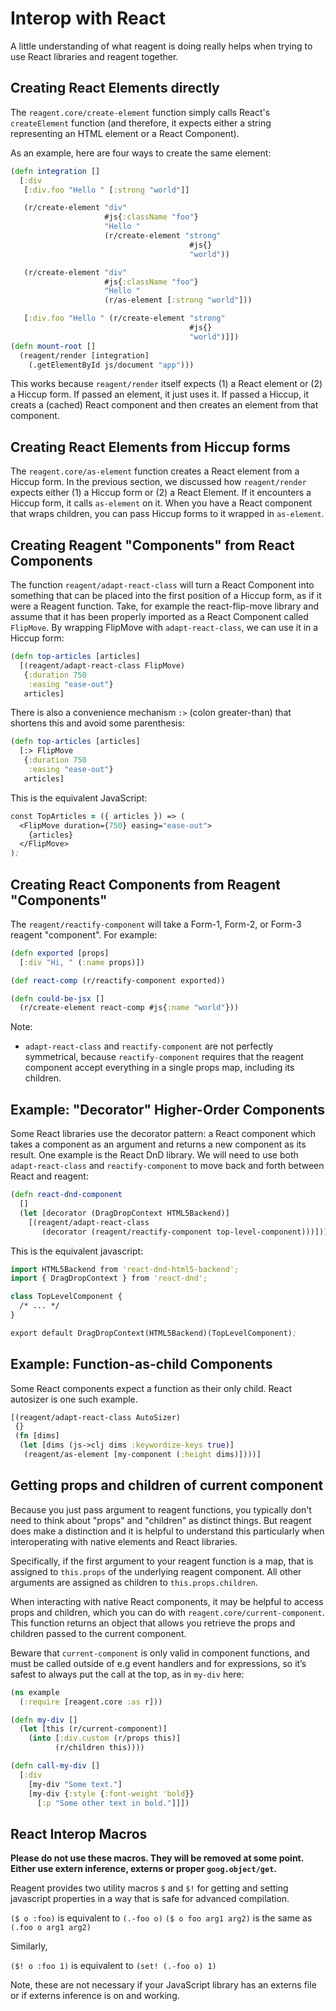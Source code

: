 # Interop with React

A little understanding of what reagent is doing really helps when trying to use React libraries and reagent together.

## Creating React Elements directly

The `reagent.core/create-element` function simply calls React's `createElement` function (and therefore, it expects either a string representing an HTML element or a React Component).

As an example, here are four ways to create the same element:

```clojure
(defn integration []
  [:div
   [:div.foo "Hello " [:strong "world"]]

   (r/create-element "div"
                     #js{:className "foo"}
                     "Hello "
                     (r/create-element "strong"
                                        #js{}
                                        "world"))

   (r/create-element "div"
                     #js{:className "foo"}
                     "Hello "
                     (r/as-element [:strong "world"]))

   [:div.foo "Hello " (r/create-element "strong"
                                        #js{}
                                        "world")]])
(defn mount-root []
  (reagent/render [integration]
    (.getElementById js/document "app")))
```

This works because `reagent/render` itself expects (1) a React element or (2) a Hiccup form. If passed an element, it just uses it. If passed a Hiccup, it creats a (cached) React component and then creates an element from that component.

## Creating React Elements from Hiccup forms

The `reagent.core/as-element` function creates a React element from a Hiccup form. In the previous section, we discussed how `reagent/render` expects either (1) a Hiccup form or (2) a React Element. If it encounters a Hiccup form, it calls `as-element` on it. When you have a React component that wraps children, you can pass Hiccup forms to it wrapped in `as-element`.

## Creating Reagent "Components" from React Components

The function `reagent/adapt-react-class` will turn a React Component into something that can be placed into the first position of a Hiccup form, as if it were a Reagent function. Take, for example the react-flip-move library and assume that it has been properly imported as a React Component called `FlipMove`. By wrapping FlipMove with `adapt-react-class`, we can use it in a Hiccup form:

```clojure
(defn top-articles [articles]
  [(reagent/adapt-react-class FlipMove)
   {:duration 750
    :easing "ease-out"}
   articles]
```

There is also a convenience mechanism `:>` (colon greater-than) that shortens this and avoid some parenthesis:

```clojure
(defn top-articles [articles]
  [:> FlipMove
   {:duration 750
    :easing "ease-out"}
   articles]
```

This is the equivalent JavaScript:

```clojure
const TopArticles = ({ articles }) => (
  <FlipMove duration={750} easing="ease-out">
    {articles}
  </FlipMove>
);
```

## Creating React Components from Reagent "Components"

The `reagent/reactify-component` will take a Form-1, Form-2, or Form-3 reagent "component". For example:

```clojure
(defn exported [props]
  [:div "Hi, " (:name props)])

(def react-comp (r/reactify-component exported))

(defn could-be-jsx []
  (r/create-element react-comp #js{:name "world"}))
```

Note:

* `adapt-react-class` and `reactify-component` are not perfectly symmetrical, because `reactify-component` requires that the reagent component accept everything in a single props map, including its children.

## Example: "Decorator" Higher-Order Components

Some React libraries use the decorator pattern: a React component which takes a component as an argument and returns a new component as its result. One example is the React DnD library. We will need to use both `adapt-react-class` and `reactify-component` to move back and forth between React and reagent:

```clojure
(defn react-dnd-component
  []
  (let [decorator (DragDropContext HTML5Backend)]
    [(reagent/adapt-react-class
       (decorator (reagent/reactify-component top-level-component)))]))
```

This is the equivalent javascript:

```clojure
import HTML5Backend from 'react-dnd-html5-backend';
import { DragDropContext } from 'react-dnd';

class TopLevelComponent {
  /* ... */
}

export default DragDropContext(HTML5Backend)(TopLevelComponent);
```

## Example: Function-as-child Components

Some React components expect a function as their only child. React autosizer is one such example.

```clojure
[(reagent/adapt-react-class AutoSizer)
 {}
 (fn [dims]
  (let [dims (js->clj dims :keywordize-keys true)]
   (reagent/as-element [my-component (:height dims)])))]
```

## Getting props and children of current component

Because you just pass argument to reagent functions, you typically don't need to think about "props" and "children" as distinct things. But reagent does make a distinction and it is helpful to understand this particularly when interoperating with native elements and React libraries.

Specifically, if the first argument to your reagent function is a map, that is assigned to `this.props` of the underlying reagent component. All other arguments are assigned as children to `this.props.children`.

When interacting with native React components, it may be helpful to access props and children, which you can do with `reagent.core/current-component`. This function returns an object that allows you retrieve the props and children passed to the current component.

Beware that `current-component` is only valid in component functions, and must be called outside of e.g event handlers and for expressions, so it’s safest to always put the call at the top, as in `my-div` here:

```clojure
(ns example
  (:require [reagent.core :as r]))

(defn my-div []
  (let [this (r/current-component)]
    (into [:div.custom (r/props this)]
          (r/children this))))

(defn call-my-div []
  [:div
    [my-div "Some text."]
    [my-div {:style {:font-weight 'bold}}
      [:p "Some other text in bold."]]])
```

## React Interop Macros

**Please do not use these macros. They will be removed at some point. Either use extern inference, externs or proper `goog.object/get`.**

Reagent provides two utility macros `$` and `$!` for getting and setting javascript properties in a way that is safe for advanced compilation.

`($ o :foo)` is equivalent to `(.-foo o)`
`($ o foo arg1 arg2)` is the same as `(.foo o arg1 arg2)`

Similarly,

`($! o :foo 1)` is equivalent to `(set! (.-foo o) 1)`

Note, these are not necessary if your JavaScript library has an externs file or if externs inference is on and working.
